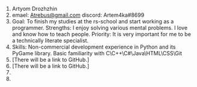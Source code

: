 1. Artyom Drozhzhin
2. emael: Atrebus@gmail.com
discord: Artem4ka#8699
3. Goal: To finish my studies at the rs-school and start working as a programmer.
Strengths: I enjoy solving various mental problems. I love and know how to teach people.
Priority: It is very important for me to be a technically literate specialist.
4. Skills: Non-commercial development experience in Python and its PyGame library.
Basic familiarity with C\C++\C#\Java\HTML\CSS\Git
5. [There will be a link to GitHub.]
6. [There will be a link to GitHub.]
7. 
8. 